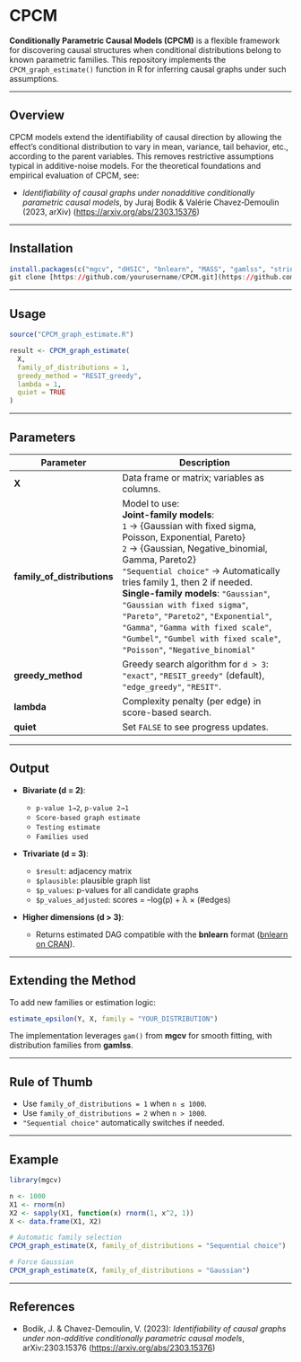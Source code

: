 # CPCM

**Conditionally Parametric Causal Models (CPCM)** is a flexible framework for discovering causal structures when conditional distributions belong to known parametric families. This repository implements the `CPCM_graph_estimate()` function in R for inferring causal graphs under such assumptions.

---

##  Overview

CPCM models extend the identifiability of causal direction by allowing the effect’s conditional distribution to vary in mean, variance, tail behavior, etc., according to the parent variables. This removes restrictive assumptions typical in additive-noise models. For the theoretical foundations and empirical evaluation of CPCM, see:

- *Identifiability of causal graphs under nonadditive conditionally parametric causal models*, by Juraj Bodik & Valérie Chavez‑Demoulin (2023, arXiv) (https://arxiv.org/abs/2303.15376)

---

##  Installation

```r
install.packages(c("mgcv", "dHSIC", "bnlearn", "MASS", "gamlss", "stringr", "dplyr"))
git clone [https://github.com/yourusername/CPCM.git](https://github.com/jurobodik/Causal_CPCM.git)
```

---

##  Usage

```r
source("CPCM_graph_estimate.R")

result <- CPCM_graph_estimate(
  X, 
  family_of_distributions = 1,
  greedy_method = "RESIT_greedy",
  lambda = 1,
  quiet = TRUE
)
```

---

##  Parameters

| Parameter                | Description |
|--------------------------|-------------|
| **X**                    | Data frame or matrix; variables as columns. |
| **family_of_distributions** | Model to use: <br>**Joint-family models**:<br>`1` → {Gaussian with fixed sigma, Poisson, Exponential, Pareto}<br>`2` → {Gaussian, Negative_binomial, Gamma, Pareto2}<br>`"Sequential choice"` → Automatically tries family 1, then 2 if needed.<br>**Single-family models**: `"Gaussian"`, `"Gaussian with fixed sigma"`, `"Pareto"`, `"Pareto2"`, `"Exponential"`, `"Gamma"`, `"Gamma with fixed scale"`, `"Gumbel"`, `"Gumbel with fixed scale"`, `"Poisson"`, `"Negative_binomial"` |
| **greedy_method**         | Greedy search algorithm for `d > 3`: `"exact"`, `"RESIT_greedy"` (default), `"edge_greedy"`, `"RESIT"`. |
| **lambda**                | Complexity penalty (per edge) in score-based search. |
| **quiet**                 | Set `FALSE` to see progress updates. |

---

##  Output

- **Bivariate (d = 2)**:
  - `p-value 1→2`, `p-value 2→1`
  - `Score-based graph estimate`
  - `Testing estimate`
  - `Families used`

- **Trivariate (d = 3)**:
  - `$result`: adjacency matrix
  - `$plausible`: plausible graph list
  - `$p_values`: p-values for all candidate graphs
  - `$p_values_adjusted`: scores = –log(p) + λ × (#edges)

- **Higher dimensions (d > 3)**:
  - Returns estimated DAG compatible with the **bnlearn** format ([bnlearn on CRAN](https://cran.r-project.org/web/packages/bnlearn)).

---

##  Extending the Method

To add new families or estimation logic:

```r
estimate_epsilon(Y, X, family = "YOUR_DISTRIBUTION")
```

The implementation leverages `gam()` from **mgcv** for smooth fitting, with distribution families from **gamlss**.

---

##  Rule of Thumb

- Use `family_of_distributions = 1` when `n ≤ 1000`.
- Use `family_of_distributions = 2` when `n > 1000`.
- `"Sequential choice"` automatically switches if needed.

---

##  Example

```r
library(mgcv)

n <- 1000
X1 <- rnorm(n)
X2 <- sapply(X1, function(x) rnorm(1, x^2, 1))
X <- data.frame(X1, X2)

# Automatic family selection
CPCM_graph_estimate(X, family_of_distributions = "Sequential choice")

# Force Gaussian
CPCM_graph_estimate(X, family_of_distributions = "Gaussian")
```

---

##  References

- Bodik, J. & Chavez-Demoulin, V. (2023): *Identifiability of causal graphs under non-additive conditionally parametric causal models*, arXiv:2303.15376 (https://arxiv.org/abs/2303.15376)

